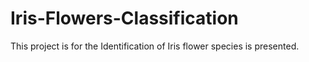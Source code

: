 # Iris-Flowers-Classification
This project is for the Identification of Iris flower species is presented.
